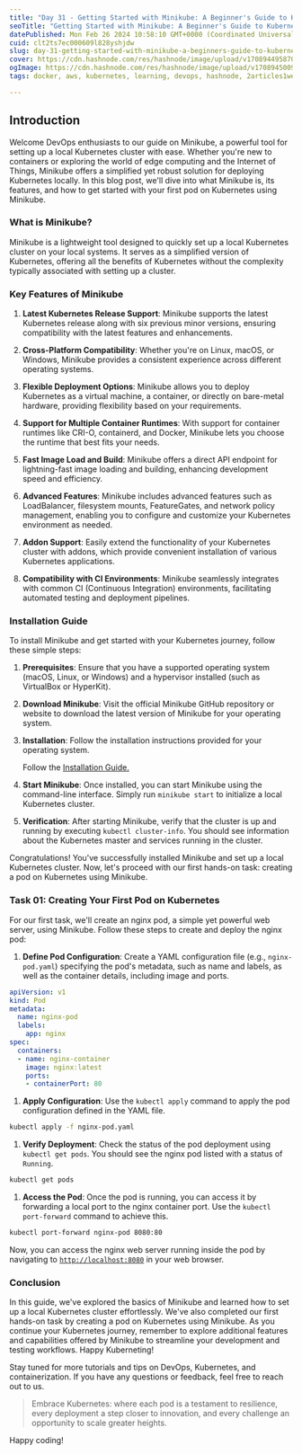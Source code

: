 ```yaml
---
title: "Day 31 - Getting Started with Minikube: A Beginner's Guide to Kubernetes"
seoTitle: "Getting Started with Minikube: A Beginner's Guide to Kubernetes"
datePublished: Mon Feb 26 2024 10:58:10 GMT+0000 (Coordinated Universal Time)
cuid: clt2ts7ec000609l828yshjdw
slug: day-31-getting-started-with-minikube-a-beginners-guide-to-kubernetes
cover: https://cdn.hashnode.com/res/hashnode/image/upload/v1708944958703/5a938c68-dfbe-4c37-8f11-c172571d516b.webp
ogImage: https://cdn.hashnode.com/res/hashnode/image/upload/v1708945009047/15d81bfb-fcff-476f-bae2-583984355a78.png
tags: docker, aws, kubernetes, learning, devops, hashnode, 2articles1week, technical-writing-1, devops-articles, minikube, devops-journey, 90daysofdevops, 90daysofdevops-chanllenge

---
```


## Introduction

Welcome DevOps enthusiasts to our guide on Minikube, a powerful tool for setting up a local Kubernetes cluster with ease. Whether you're new to containers or exploring the world of edge computing and the Internet of Things, Minikube offers a simplified yet robust solution for deploying Kubernetes locally. In this blog post, we'll dive into what Minikube is, its features, and how to get started with your first pod on Kubernetes using Minikube.

### What is Minikube?

Minikube is a lightweight tool designed to quickly set up a local Kubernetes cluster on your local systems. It serves as a simplified version of Kubernetes, offering all the benefits of Kubernetes without the complexity typically associated with setting up a cluster.

### Key Features of Minikube

1. **Latest Kubernetes Release Support**: Minikube supports the latest Kubernetes release along with six previous minor versions, ensuring compatibility with the latest features and enhancements.
    
2. **Cross-Platform Compatibility**: Whether you're on Linux, macOS, or Windows, Minikube provides a consistent experience across different operating systems.
    
3. **Flexible Deployment Options**: Minikube allows you to deploy Kubernetes as a virtual machine, a container, or directly on bare-metal hardware, providing flexibility based on your requirements.
    
4. **Support for Multiple Container Runtimes**: With support for container runtimes like CRI-O, containerd, and Docker, Minikube lets you choose the runtime that best fits your needs.
    
5. **Fast Image Load and Build**: Minikube offers a direct API endpoint for lightning-fast image loading and building, enhancing development speed and efficiency.
    
6. **Advanced Features**: Minikube includes advanced features such as LoadBalancer, filesystem mounts, FeatureGates, and network policy management, enabling you to configure and customize your Kubernetes environment as needed.
    
7. **Addon Support**: Easily extend the functionality of your Kubernetes cluster with addons, which provide convenient installation of various Kubernetes applications.
    
8. **Compatibility with CI Environments**: Minikube seamlessly integrates with common CI (Continuous Integration) environments, facilitating automated testing and deployment pipelines.
    

### Installation Guide

To install Minikube and get started with your Kubernetes journey, follow these simple steps:

1. **Prerequisites**: Ensure that you have a supported operating system (macOS, Linux, or Windows) and a hypervisor installed (such as VirtualBox or HyperKit).
    
2. **Download Minikube**: Visit the official Minikube GitHub repository or website to download the latest version of Minikube for your operating system.
    
3. **Installation**: Follow the installation instructions provided for your operating system.
    
    Follow the [Installation Guide.](https://minikube.sigs.k8s.io/docs/start/)
    
4. **Start Minikube**: Once installed, you can start Minikube using the command-line interface. Simply run `minikube start` to initialize a local Kubernetes cluster.
    
5. **Verification**: After starting Minikube, verify that the cluster is up and running by executing `kubectl cluster-info`. You should see information about the Kubernetes master and services running in the cluster.
    

Congratulations! You've successfully installed Minikube and set up a local Kubernetes cluster. Now, let's proceed with our first hands-on task: creating a pod on Kubernetes using Minikube.

### Task 01: Creating Your First Pod on Kubernetes

For our first task, we'll create an nginx pod, a simple yet powerful web server, using Minikube. Follow these steps to create and deploy the nginx pod:

1. **Define Pod Configuration**: Create a YAML configuration file (e.g., `nginx-pod.yaml`) specifying the pod's metadata, such as name and labels, as well as the container details, including image and ports.
    

```yaml
apiVersion: v1
kind: Pod
metadata:
  name: nginx-pod
  labels:
    app: nginx
spec:
  containers:
  - name: nginx-container
    image: nginx:latest
    ports:
    - containerPort: 80
```

1. **Apply Configuration**: Use the `kubectl apply` command to apply the pod configuration defined in the YAML file.
    

```bash
kubectl apply -f nginx-pod.yaml
```

1. **Verify Deployment**: Check the status of the pod deployment using `kubectl get pods`. You should see the nginx pod listed with a status of `Running`.
    

```bash
kubectl get pods
```

1. **Access the Pod**: Once the pod is running, you can access it by forwarding a local port to the nginx container port. Use the `kubectl port-forward` command to achieve this.
    

```bash
kubectl port-forward nginx-pod 8080:80
```

Now, you can access the nginx web server running inside the pod by navigating to [`http://localhost:8080`](http://localhost:8080) in your web browser.

### Conclusion

In this guide, we've explored the basics of Minikube and learned how to set up a local Kubernetes cluster effortlessly. We've also completed our first hands-on task by creating a pod on Kubernetes using Minikube. As you continue your Kubernetes journey, remember to explore additional features and capabilities offered by Minikube to streamline your development and testing workflows. Happy Kuberneting!

Stay tuned for more tutorials and tips on DevOps, Kubernetes, and containerization. If you have any questions or feedback, feel free to reach out to us.

> Embrace Kubernetes: where each pod is a testament to resilience, every deployment a step closer to innovation, and every challenge an opportunity to scale greater heights.

Happy coding!